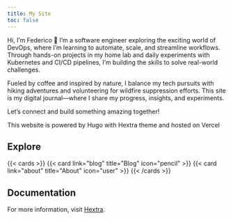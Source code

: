 ```yaml
---
title: My Site
toc: false
---
```


Hi, I’m Federico 👋 I’m a software engineer exploring the exciting world of DevOps, where I’m learning to automate, scale, and streamline workflows. Through hands-on projects in my home lab and daily experiments with Kubernetes and CI/CD pipelines, I’m building the skills to solve real-world challenges.

Fueled by coffee and inspired by nature, I balance my tech pursuits with hiking adventures and volunteering for wildfire suppression efforts. This site is my digital journal—where I share my progress, insights, and experiments.

Let’s connect and build something amazing together!

This website is powered by Hugo with Hextra theme and hosted on Vercel


## Explore

{{< cards >}}
  {{< card link="blog" title="Blog" icon="pencil" >}}
  {{< card link="about" title="About" icon="user" >}} 
{{< /cards >}}

## Documentation

For more information, visit [Hextra](https://imfing.github.io/hextra).
